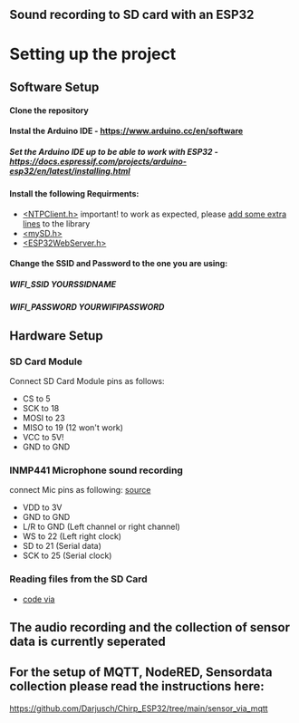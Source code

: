 ## Sound recording to SD card with an ESP32

# Setting up the project

## Software Setup

#### Clone the repository

#### Instal the Arduino IDE - https://www.arduino.cc/en/software

##### Set the Arduino IDE up to be able to work with ESP32 - https://docs.espressif.com/projects/arduino-esp32/en/latest/installing.html

#### Install the following Requirments:

- [<NTPClient.h>](https://github.com/arduino-libraries/NTPClient) important! to work as expected, please [add some extra lines](https://github.com/arduino-libraries/NTPClient/issues/113
) to the library
- [<mySD.h>](https://github.com/nhatuan84/esp32-micro-sdcard)
- [<ESP32WebServer.h>](https://github.com/Pedroalbuquerque/ESP32WebServer)

#### Change the SSID and Password to the one you are using:
##### WIFI_SSID YOURSSIDNAME 
##### WIFI_PASSWORD YOURWIFIPASSWORD


## Hardware Setup

### SD Card Module

Connect SD Card Module pins as follows:

- CS to 5
- SCK to 18
- MOSI to 23
- MISO to 19 (12 won't work)
- VCC to 5V!
- GND to GND

### INMP441 Microphone sound recording

connect Mic pins as following:
[source](https://bestofcpp.com/repo/atomic14-esp32-i2s-mic-test)

- VDD to 3V
- GND to GND
- L/R to GND (Left channel or right channel)
- WS to 22 (Left right clock)
- SD to 21 (Serial data)
- SCK to 25 (Serial clock)

### Reading files from the SD Card

- [code via](http://www.iotsharing.com/2019/07/how-to-turn-esp-with-sdcard-or-spiffs-a-web-file-server.html)

## The audio recording and the collection of sensor data is currently seperated
## For the setup of MQTT, NodeRED, Sensordata collection please read the instructions here:

https://github.com/Darjusch/Chirp_ESP32/tree/main/sensor_via_mqtt
